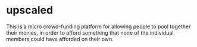 # upscaled
 This is a micro crowd-funding platform for allowing people to pool together their monies, in order to afford something that none of the individual members could have afforded on their own.
